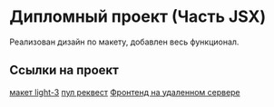 # Дипломный проект (Часть JSX)
Реализован дизайн по макету, добавлен весь функционал.

## Ссылки на проект

[макет light-3](https://www.figma.com/file/6FMWkB94wE7KTkcCgUXtnC/Дипломный-проект?type=design&node-id=1-2208&mode=design&t=FpVIyanhEgvjXt2s-0)
[пул реквест](https://github.com/finlandka/movies-explorer-frontend/pull/2)
[Фронтенд на удаленном сервере](https://voloh.nomoredomainsrocks.ru)
